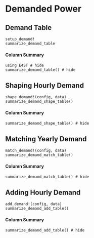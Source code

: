 # Demanded Power

## Demand Table

```@docs
setup_demand!
summarize_demand_table
```

#### Column Summary
```@example demand
using E4ST # hide
summarize_demand_table() # hide
```

## Shaping Hourly Demand

```@docs
shape_demand!(config, data)
summarize_demand_shape_table()
```

#### Column Summary
```@example demand
summarize_demand_shape_table() # hide
```

## Matching Yearly Demand
```@docs
match_demand!(config, data)
summarize_demand_match_table()
```

#### Column Summary
```@example demand
summarize_demand_match_table() # hide
```

## Adding Hourly Demand
```@docs
add_demand!(config, data)
summarize_demand_add_table()
```

#### Column Summary
```@example demand
summarize_demand_add_table() # hide
```


